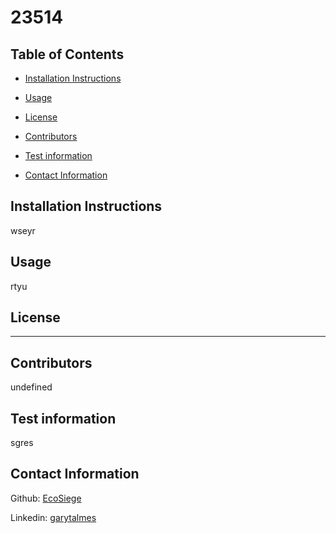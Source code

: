 
# 23514

## Table of Contents 

* [Installation Instructions](#installation-instructions)

* [Usage](#usage)

* [License](#license)

* [Contributors](#contributors)

* [Test information](#test-information)

* [Contact Information](#contact-information)
    
## Installation Instructions

wseyr

## Usage

rtyu

## License

---

## Contributors

undefined

## Test information

sgres

## Contact Information

Github: [EcoSiege](https://github.com/EcoSiege)

Linkedin: [garytalmes](https://www.linkedin.com/in/garytalmes)
